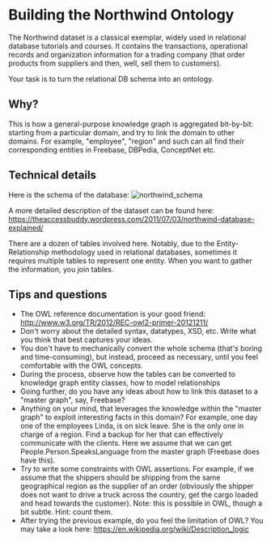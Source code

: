 # Building the Northwind Ontology

The Northwind dataset is a classical exemplar, widely used in relational database tutorials and courses.
It contains the transactions, operational records and organization
information for a trading company (that order products from suppliers and then, well, sell them to customers).

Your task is to turn the relational DB schema into an ontology.

## Why?

This is how a general-purpose knowledge graph is aggregated bit-by-bit: starting from a particular domain, and try to link the domain to other domains. For example, "employee", "region" and such can all find their corresponding entities in Freebase, DBPedia, ConceptNet etc.

## Technical details

Here is the schema of the database:
![northwind_schema](https://cdn.rawgit.com/yatli/KnowledgeGraphTutorial/df4d564f/Northwind_Schema.png)

A more detailed description of the dataset can be found here:
https://theaccessbuddy.wordpress.com/2011/07/03/northwind-database-explained/

There are a dozen of tables involved here. Notably, due to the Entity-Relationship methodology used in relational databases, sometimes it requires multiple tables to represent one entity. When you want to gather the information, you join tables.

## Tips and questions

- The OWL reference documentation is your good friend: http://www.w3.org/TR/2012/REC-owl2-primer-20121211/
- Don't worry about the detailed syntax, datatypes, XSD, etc. Write what you think that best captures your ideas.
- You don't have to mechanically convert the whole schema (that's boring and time-consuming), but instead, proceed as necessary, until you feel comfortable with the OWL concepts.
- During the process, observe how the tables can be converted to knowledge graph entity classes, how to model relationships
- Going further, do you have any ideas about how to link this dataset to a "master graph", say, Freebase?
- Anything on your mind, that leverages the knowledge within the "master graph" to exploit interesting facts in this domain? For example, one day one of the employees Linda, is on sick leave. She is the only one in charge of a region. Find a backup for her that can effectively communicate with the clients. Here we assume that we can get People.Person.SpeaksLanguage from the master graph (Freebase does have this).
- Try to write some constraints with OWL assertions. For example, if we assume that the shippers should be shipping from the same geographical region as the supplier of an order (obviously the shipper does not want to drive a truck across the country, get the cargo loaded and head towards the customer). Note: this is possible in OWL, though a bit subtle. Hint: count them.
- After trying the previous example, do you feel the limitation of OWL? You may take a look here: https://en.wikipedia.org/wiki/Description_logic
